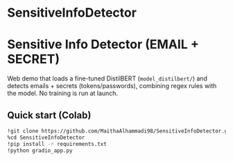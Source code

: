 # SensitiveInfoDetector


# Sensitive Info Detector (EMAIL + SECRET)

Web demo that loads a fine-tuned DistilBERT (`model_distilbert/`) and detects emails + secrets (tokens/passwords), combining regex rules with the model. No training is run at launch.

## Quick start (Colab)
```bash
!git clone https://github.com/MaithaAlhammadi98/SensitiveInfoDetector.git
%cd SensitiveInfoDetector
!pip install -r requirements.txt
!python gradio_app.py
